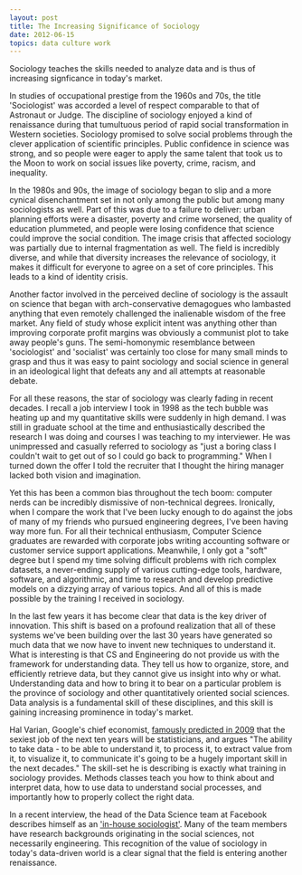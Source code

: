 ```yaml
---
layout: post
title: The Increasing Significance of Sociology
date: 2012-06-15
topics: data culture work
---
```

Sociology teaches the skills needed to analyze data and is thus of increasing signficance in today's market.

<!--excerpt-->

In studies of occupational prestige from the 1960s and 70s, the title 'Sociologist' was accorded a  level of respect comparable to that of Astronaut or Judge.  The discipline of sociology enjoyed a kind of renaissance during that tumultuous period of rapid social transformation in Western societies.  Sociology promised to solve social problems through the clever application of scientific principles.  Public confidence in science was strong, and so people were eager to apply the same talent that took us to the Moon to work on social issues like poverty, crime, racism, and inequality.



In the 1980s and 90s, the image of sociology began to slip and a more cynical disenchantment set in not only among the public but among many sociologists as well.  Part of this was due to a failure to deliver:  urban planning efforts were a disaster, poverty and crime worsened, the quality of education plummeted, and people were losing confidence that science could improve the social condition.  The image crisis that affected sociology was partially due to internal fragmentation as well.  The field is incredibly diverse, and while that diversity increases the relevance of sociology, it makes it difficult for everyone to agree on a set of core principles.  This leads to a kind of identity crisis.



Another factor involved in the perceived decline of sociology is the assault on science that began with arch-conservative demagogues who lambasted anything that even remotely challenged the inalienable wisdom of the free market.  Any field of study whose explicit intent was anything other than improving corporate profit margins was obviously a communist plot to take away people's guns.  The semi-homonymic resemblance between 'sociologist' and 'socialist' was certainly too close for many small minds to grasp and thus it was easy to paint sociology and social science in general in an ideological light that defeats any and all attempts at reasonable debate.



For all these reasons, the star of sociology was clearly fading in recent decades.  I recall a job interview I took in 1998 as the tech bubble was heating up and my quantitative skills were suddenly in high demand.  I was still in graduate school at the time and enthusiastically described the research I was doing and courses I was teaching to my interviewer.  He was unimpressed and casually referred to sociology as "just a boring class I couldn't wait to get out of so I could go back to programming."  When I turned down the offer I told the recruiter that I thought the hiring manager lacked both vision and imagination.



Yet this has been a common bias throughout the tech boom:  computer nerds can be incredibly dismissive of non-technical degrees.  Ironically, when I compare the work that I've been lucky enough to do against the jobs of many of my friends who pursued engineering degrees, I've been having way more fun.  For all their technical enthusiasm, Computer Science graduates are rewarded with corporate jobs writing accounting software or customer service support applications.  Meanwhile, I only got a "soft" degree but I spend my time solving difficult problems with rich complex datasets, a never-ending supply of various cutting-edge tools, hardware, software, and algorithmic, and time to research and develop predictive models on a dizzying array of various topics.  And all of this is made possible by the training I received in sociology.



In the last few years it has become clear that data is the key driver of innovation.  This shift is based on a profound realization that all of these systems we've been building over the last 30 years have generated so much data that we now have to invent new techniques to understand it.  What is interesting is that CS and Engineering do not provide us with the framework for understanding data.  They tell us how to organize, store, and efficiently retrieve data, but they cannot give us insight into why or what.  Understanding data and how to bring it to bear on a particular problem is the province of sociology and other quantitatively oriented social sciences.  Data analysis is a fundamental skill of these disciplines, and this skill is gaining increasing prominence in today's market.



Hal Varian, Google's chief economist, [famously predicted in 2009][varian] that the sexiest job of the next ten years will be statisticians, and argues "The ability to take data - to be able to understand it, to process it, to extract value from it, to visualize it, to communicate it's going to be a hugely important skill in the next decades."  The skill-set he is describing is exactly what training in sociology provides.  Methods classes teach you how to think about and interpret data, how to use data to understand social processes, and importantly how to properly collect the right data.



In a recent interview, the head of the Data Science team at Facebook describes himself as an ['in-house sociologist'][fbds].  Many of the team members have research backgrounds originating in the social sciences, not necessarily engineering.  This recognition of the value of sociology in today's data-driven world is a clear signal that the field is entering another renaissance.  





[varian]: http://flowingdata.com/2009/02/25/googles-chief-economist-hal-varian-on-statistics-and-data/

[fbds]: http://www.technologyreview.com/featured-story/428150/what-facebook-knows/?a=f



